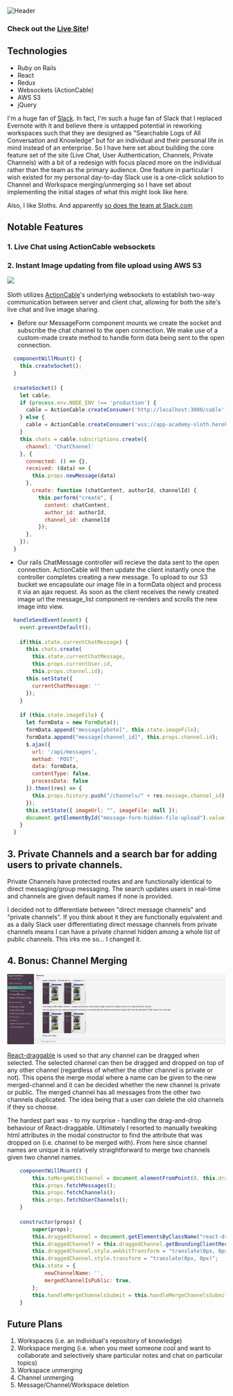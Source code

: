 ![Header](https://i0.wp.com/cdn0.tnwcdn.com/wp-content/blogs.dir/1/files/2016/05/Slack-796x398.jpg?ssl=1)

### Check out the [Live Site](https://app-academy-sloth.herokuapp.com/#/)!

## Technologies

* Ruby on Rails
* React
* Redux
* Websockets (ActionCable)
* AWS S3
* jQuery

I'm a huge fan of [Slack](https://slack.com/). In fact, I'm such a huge fan of Slack that I replaced Evernote with it and believe there is untapped potential in reworking workspaces such that they are designed as "Searchable Logs of All Conversation and Knowledge" but for an individual and their personal life in mind instead of an enterprise. So I have here set about building the core feature set of the site (Live Chat, User Authentication, Channels, Private Channels) with a bit of a redesign with focus placed more on the individual rather than the team as the primary audience. One feature in particular I wish existed for my personal day-to-day Slack use is a one-click solution to Channel and Workspace merging/unmerging so I have set about implementing the initial stages of what this might look like here.

Also, I like Sloths. And apparently [so does the team at Slack.com](https://twitter.com/lynnmuffin/status/682846610833846272)

## Notable Features 

### 1. Live Chat using ActionCable websockets
### 2. Instant Image updating from file upload using AWS S3

![](app/assets/images/RealTimeMessagingShowcase.gif)

Sloth utilizes [ActionCable](https://guides.rubyonrails.org/action_cable_overview.html)'s underlying websockets to establish two-way communication between server and client chat, allowing for both the site's live chat and live image sharing.

* Before our MessageForm component mounts we create the socket and subscribe the chat channel to the open connection. We make use of a custom-made create method to handle form data being sent to the open connection.

```javascript
  componentWillMount() {
    this.createSocket();
  }

  createSocket() {
    let cable;
    if (process.env.NODE_ENV !== 'production') {
      cable = ActionCable.createConsumer('http://localhost:3000/cable');
    } else {
      cable = ActionCable.createConsumer('wss://app-academy-sloth.herokuapp.com/cable');
    }
    this.chats = cable.subscriptions.create({
      channel: 'ChatChannel'
    }, {
      connected: () => {},
      received: (data) => {
        this.props.newMessage(data)
      },
        create: function (chatContent, authorId, channelId) {
          this.perform("create", {
            content: chatContent,
            author_id: authorId,
            channel_id: channelId
          });
      },
    });
  }
```

* Our rails ChatMessage controller will recieve the data sent to the open connection. ActionCable will then update the client instantly once the controller completes creating a new message. To upload to our S3 bucket we encapsulate our image file in a formData object and process it via an ajax request. As soon as the client receives the newly created image url the message_list component re-renders and scrolls the new image into view.

```javascript
  handleSendEvent(event) {
    event.preventDefault();

    if(this.state.currentChatMessage) {
      this.chats.create(
        this.state.currentChatMessage,
        this.props.currentUser.id,
        this.props.channel.id);
      this.setState({
        currentChatMessage: ''
      });
    }

    if (this.state.imageFile) {
      let formData = new FormData();
      formData.append("message[photo]", this.state.imageFile);
      formData.append("message[channel_id]", this.props.channel.id);
      $.ajax({
        url: '/api/messages',
        method: 'POST',
        data: formData,
        contentType: false,
        processData: false
      }).then((res) => {
        this.props.history.push("/channels/" + res.message.channel_id); 
      });
      this.setState({ imageUrl: "", imageFile: null });
      document.getElementById("message-form-hidden-file-upload").value = null;
    }
  }
```


## 3. Private Channels and a search bar for adding users to private channels. 

Private Channels have protected routes and are functionally identical to direct messaging/group messaging. The search updates users in real-time and channels are given default names if none is provided. 

I decided not to differentiate between "direct message channels" and "private channels". If you think about it they are functionally equivalent and as a daily Slack user differentiating direct message channels from private channels means I can have a private channel hidden among a whole list of public channels. This irks me so... I changed it.

## 4. Bonus: Channel Merging

![](app/assets/images/MergeShowcase.gif)

[React-draggable](https://www.npmjs.com/package/react-draggable) is used so that any channel can be dragged when selected. The selected channel can then be dragged and dropped on top of any other channel (regardless of whether the other channel is private or not). This opens the merge modal where a name can be given to the new merged-channel and it can be decided whether the new channel is private or public. The merged channel has all messages from the other two channels duplicated. The idea being that a user can delete the old channels if they so choose.

The hardest part was - to my surprise - handling the drag-and-drop behaviour of React-draggable. Ultimately I resorted to manually tweaking html attributes in the modal constructor to find the attribute that was dropped on (i.e. channel to be merged with). From here since channel names are unique it is relatively straightforward to merge two channels given two channel names.

```javascript
    componentWillMount() {
        this.toMergeWithChannel = document.elementFromPoint(0, this.draggedChannelY);
        this.props.fetchMessages();
        this.props.fetchChannels();
        this.props.fetchUserChannels();
    }

    constructor(props) {
        super(props);
        this.draggedChannel = document.getElementsByClassName("react-draggable-dragged")[0];
        this.draggedChannelY = this.draggedChannel.getBoundingClientRect().y;
        this.draggedChannel.style.webkitTransform = "translate(0px, 0px)"
        this.draggedChannel.style.transform = "translate(0px, 0px)";
        this.state = {
            newChannelName: '',
            mergedChannelIsPublic: true,
        };
        this.handleMergeChannelsSubmit = this.handleMergeChannelsSubmit.bind(this);
    }
``` 

## Future Plans

1. Workspaces (i.e. an individual's repository of knowledge)
2. Workspace merging (i.e. when you meet someone cool and want to collaborate and selectively share particular notes and chat on particular topics)
3. Workspace unmerging 
4. Channel unmerging
5. Message/Channel/Workspace deletion

